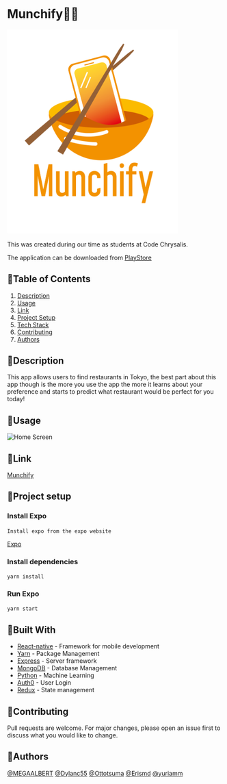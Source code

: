 # Munchify:cook:
<!-- ![logo](assets/logo_bowl.png) -->
<img src="./assets/logo_bowl.png" width="400" alt="Logo">

This was created during our time as students at Code Chrysalis.

The application can be downloaded from [PlayStore](https://play.google.com/store/apps/details?id=com.ottotsuma.restaurantnativeapp)

## :ramen:Table of Contents

1.  [Description](#burrito-description) 
1.  [Usage](#pizza-usage)
1.  [Link](#dumpling-link)
1.  [Project Setup](#sushi-project-setup)
1.  [Tech Stack](#beers-built-with)
1.  [Contributing](#dango-contributing)
1.  [Authors](#chocolate_bar-authors)

## :burrito:Description
This app allows users to find restaurants in Tokyo, the best part about this app though is the more you use the app the more it learns about your preference and starts to predict what restaurant would be perfect for you today!   

## :pizza:Usage

![Home Screen](https://user-images.githubusercontent.com/59043522/93848916-dea74280-fc78-11ea-9464-c8bf668ed2a6.gif)

## :dumpling:Link
[Munchify](https://play.google.com/store/apps/details?id=com.ottotsuma.restaurantnativeapp)


## :sushi:Project setup

### Install Expo
```
Install expo from the expo website 
```
[Expo](https://expo.io/)

### Install dependencies
```
yarn install
```

### Run Expo
```
yarn start
```

## :beers:Built With

- [React-native](http://www.https://vuejs.org/) - Framework for mobile development
- [Yarn](https://yarnpkg.com/) - Package Management
- [Express](https://expressjs.com/) - Server framework
- [MongoDB](https://www.mongodb.com/) - Database Management
- [Python](https://www.python.org/) - Machine Learning
- [Auth0](https://auth0.com/) - User Login
- [Redux](https://redux.js.org/) - State management

## :dango:Contributing

Pull requests are welcome. For major changes, please open an issue first to discuss what you would like to change.

## :chocolate_bar:Authors
[@MEGAALBERT](https://github.com/MEGAALBERT) [@Dylanc55](https://github.com/Dylanc55) [@Ottotsuma](https://github.com/ottotsuma) [@Erismd](https://github.com/Erismd) [@yuriamm](https://github.com/yuriamm)
